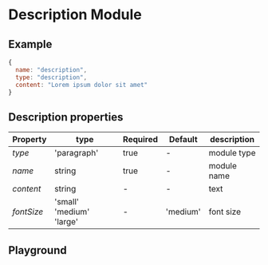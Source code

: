 
# Description Module

## Example
```jsx
{
  name: "description",
  type: "description",
  content: "Lorem ipsum dolor sit amet"
}
```

## Description properties

| Property     | type           | Required | Default | description |
| ------------ | -------------- | -------- | ------- | ----------- |
| *type*       | 'paragraph'    | true     | -       | module type |
| *name*       | string         | true     | -       | module name |
| *content*    | string         | -        | -       | text        |
| *fontSize*   | 'small' 'medium' 'large' | -        | 'medium'  | font size |

## Playground
